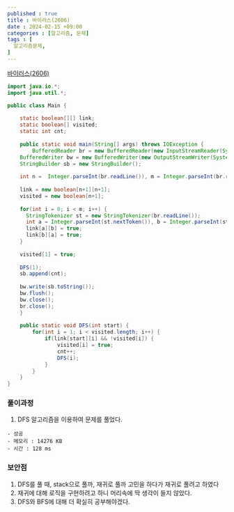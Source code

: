 ```yaml
---
published : true
title : 바이러스(2606)
date : 2024-02-15 +09:00
categories : [알고리즘, 문제]
tags : [
  알고리즘문제,
]
---
```

<!-- ![](/assets/img/Spring/aaaa.png){:style="border:1px solid #eaeaea; border-radius: 7px; padding: 0px;" } -->
<!-- ![](/assets/img/alg/4-1.png){:style="width:1000px" } -->

<a href="https://www.acmicpc.net/problem/2606" target="_blank">바이러스(2606)</a>

```java
import java.io.*;
import java.util.*;

public class Main {
	
	static boolean[][] link;
	static boolean[] visited;
	static int cnt;
	
	public static void main(String[] args) throws IOException {
		BufferedReader br = new BufferedReader(new InputStreamReader(System.in));
    BufferedWriter bw = new BufferedWriter(new OutputStreamWriter(System.out));
    StringBuilder sb = new StringBuilder();
    
    int n =  Integer.parseInt(br.readLine()), m = Integer.parseInt(br.readLine());
    
    link = new boolean[n+1][n+1];
    visited = new boolean[n+1];
    
    for(int i = 0; i < m; i++) {
      StringTokenizer st = new StringTokenizer(br.readLine());
      int a = Integer.parseInt(st.nextToken()), b = Integer.parseInt(st.nextToken()); 
      link[a][b] = true;
      link[b][a] = true;
    }
    
    visited[1] = true;
    
    DFS(1);
    sb.append(cnt);
    
    bw.write(sb.toString());
    bw.flush();
    bw.close();
    br.close();
	}
	
	public static void DFS(int start) {
		for(int i = 1; i < visited.length; i++) {
			if(link[start][i] && !visited[i]) {
				visited[i] = true;
				cnt++;
				DFS(i);
			}
		}
	}
}

```

### 풀이과정
1. DFS 알고리즘을 이용하여 문제를 풀었다.

```
- 성공
- 메모리 : 14276 KB
- 시간 : 128 ms
```

### 보안점
1. DFS를 풀 때, stack으로 풀까, 재귀로 풀까 고민을 하다가 재귀로 풀려고 하였다
2. 재귀에 대해 로직을 구현하려고 하니 머리속에 딱 생각이 들지 않았다.
3. DFS와 BFS에 대해 더 확실히 공부해야겠다.
